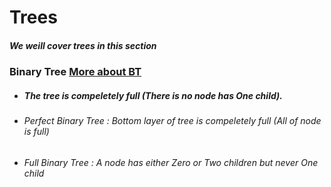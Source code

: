 # Trees
##### We weill cover trees in this section
    
### Binary Tree [More about BT](https://en.wikipedia.org/wiki/Binary_tree)
    

* ##### The tree is compeletely full (There is no node has *One* child).
 * ###### Perfect Binary Tree : Bottom layer of tree is compeletely full (All of node is full)
 * ###### Full Binary Tree : A node has either *Zero* or *Two* children but never *One* child
